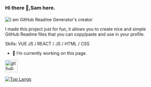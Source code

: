 ### Hi there 👋,Sam here.
####
![I am GitHub Readme Generator's creator](https://arturssmirnovs.github.io/github-profile-readme-generator/images/banner.png)

I made this project just for fun, it allows you to create nice and simple GitHub Readme files that you can copy/paste and use in your profile.

Skills: VUE JS / REACT / JS / HTML / CSS

- 🔭 I’m currently working on this page. 


[<img src='https://cdn.jsdelivr.net/npm/simple-icons@3.0.1/icons/github.svg' alt='github' height='40'>](https://github.com/Ivyson)  

[![Top Langs](https://github-readme-stats.vercel.app/api/top-langs/?username=Ivyson)](https://github.com/anuraghazra/github-readme-stats)

